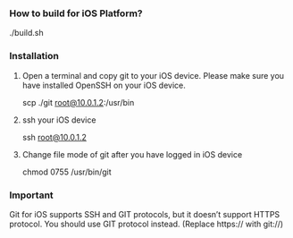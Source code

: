 ### How to build for iOS Platform?
./build.sh

### Installation
1. Open a terminal and copy git to your iOS device. Please make sure you have installed OpenSSH on your iOS device.

   scp ./git root@10.0.1.2:/usr/bin

2. ssh your iOS device

   ssh root@10.0.1.2

3. Change file mode of git after you have logged in iOS device
         
   chmod 0755 /usr/bin/git

### Important
Git for iOS supports SSH and GIT protocols, but it doesn’t support HTTPS protocol. You should use GIT protocol instead. 
(Replace https:// with git://)
